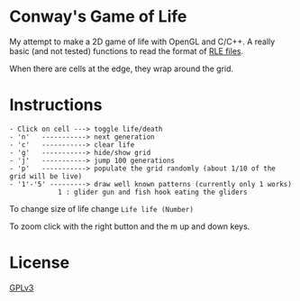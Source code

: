 # Conway's Game of Life

My attempt to make a 2D game of life with OpenGL and C/C++. A really basic (and not tested) functions to read the format of [RLE files](http://www.conwaylife.com/wiki/Run_Length_Encoded).

When there are cells at the edge, they wrap around the grid.

# Instructions
```
- Click on cell ---> toggle life/death
- 'n'   -----------> next generation
- 'c'   -----------> clear life
- 'g'   -----------> hide/show grid
- 'j'   -----------> jump 100 generations
- 'p'   -----------> populate the grid randomly (about 1/10 of the grid will be live)
- '1'-'5' ---------> draw well known patterns (currently only 1 works)
			1 : glider gun and fish hook eating the gliders
```

To change size of life change ```Life life (Number)```

To zoom click with the right button and the m up and down keys.

# License

[GPLv3](http://www.gnu.org/licenses/gpl-3.0.html)
